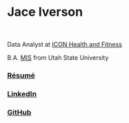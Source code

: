 <!DOCTYPE html>
<html lang="en">
<head>
  <title>Jace Iverson</title>
  <meta charset="utf-8">
  <meta name="viewport">
  <link rel="stylesheet" href="https://maxcdn.bootstrapcdn.com/bootstrap/3.4.0/css/bootstrap.min.css">
  <script src="https://ajax.googleapis.com/ajax/libs/jquery/3.4.1/jquery.min.js"></script>
  <script src="https://maxcdn.bootstrapcdn.com/bootstrap/3.4.0/js/bootstrap.min.js"></script>
  <link rel="stylesheet" type="text/css" href="Arial.css">
  <link rel="stylesheet" type="text/css" href="layout.css">
</head>
<body>

<div class="jumbotron text-center">
  <h1>Jace Iverson</h1><br>
  <p>Data Analyst at <a target='_blank' href='https://www.iconfitness.com'>ICON Health and Fitness</a></p>
  <p>B.A. <a target='_blank' href='https://huntsman.usu.edu/advising/majors/management_information_systems_major'>MIS</a> from Utah State University</p>
</div>
<!--Image
<img class="center" src="falls.jpg" alt="Vernal Falls" >
-->
<div class="container" margin='0 auto'>
  <div class='row'>
    <div class="col-md-4">
        <div class="about-picture">
        </div>
    </div>
  </div>

  <div class="row">
    <div class="col-sm-4">
      <a target="_blank" href=".docs/res.pdf" class="btn btn-primary" role="button"><h3>Résumé</h3></a>
    </div>
    <div class="col-sm-4">
      <a target="_blank" href="https://www.linkedin.com/in/jaceiverson" class="btn btn-primary" role="button"><h3>LinkedIn</h3></a>
    </div>
    <div class="col-sm-4">
      <a target="_blank" href="https://www.github.com/jaceiverson" class="btn btn-primary" role="button"><h3>GitHub</h3></a>
    </div>
  </div>
</div>

</body>
</html>
